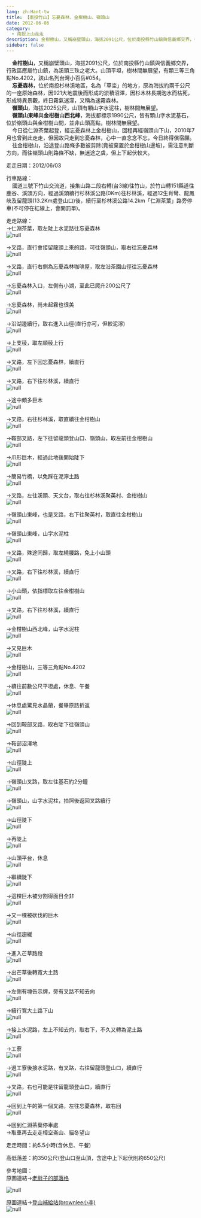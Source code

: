 ```yaml
---
lang: zh-Hant-tw
title: 【南投竹山】忘憂森林、金柑樹山、嶺頭山
date: 2012-06-06
category: 
  - 南投上山走走
description: 金柑樹山，又稱崩壁頭山，海拔2091公尺，位於南投縣竹山鎮與信義鄉交界，行政區應屬竹山鎮，為溪頭三珠之老大。山頂平坦，樹林間無展望，有顆三等三角點No.4202，該山名列台灣小百岳#054。 忘憂森林，位於南投杉林溪地區，名為「草坔」的地方，原為海拔約兩千公尺的一座原始森林，因921大地震後而形成的淤積沼澤，因杉木林長期泡水而枯死，形成特異景觀，終日霧氣迷濛，又稱為迷霧森林。 嶺頭山，海拔2025公尺，山頂有顆山字水泥柱，樹林間無展望。 嶺頭山東峰與金柑樹山西北峰，海拔都標示1990公尺，皆有顆山字水泥基石，位於嶺頭山與金柑樹山間，並非山頭高點，樹林間無展望。 今日從仁淵茶葉起登，經忘憂森林上金柑樹山，回程再經嶺頭山下山，2010年7月也曾到此走走，但因故只走到忘憂森林，心中一直念念不忘，今日終得償宿願。 往金柑樹山，沿途登山路條多數被剪除(竟被棄置於金柑樹山邊坡)，需注意判斷方向，而往嶺頭山則路條不缺，無迷途之虞，但上下起伏較大。
sidebar: false
---
```


    **金柑樹山**，又稱崩壁頭山，海拔2091公尺，位於南投縣竹山鎮與信義鄉交界，行政區應屬竹山鎮，為溪頭三珠之老大。山頂平坦，樹林間無展望，有顆三等三角點No.4202，該山名列台灣小百岳#054。  
    **忘憂森林**，位於南投杉林溪地區，名為「草坔」的地方，原為海拔約兩千公尺的一座原始森林，因921大地震後而形成的淤積沼澤，因杉木林長期泡水而枯死，形成特異景觀，終日霧氣迷濛，又稱為迷霧森林。  
    **嶺頭山**，海拔2025公尺，山頂有顆山字水泥柱，樹林間無展望。  
    **嶺頭山東峰**與**金柑樹山西北峰**，海拔都標示1990公尺，皆有顆山字水泥基石，位於嶺頭山與金柑樹山間，並非山頭高點，樹林間無展望。  
    今日從仁淵茶葉起登，經忘憂森林上金柑樹山，回程再經嶺頭山下山，2010年7月也曾到此走走，但因故只走到忘憂森林，心中一直念念不忘，今日終得償宿願。  
    往金柑樹山，沿途登山路條多數被剪除(竟被棄置於金柑樹山邊坡)，需注意判斷方向，而往嶺頭山則路條不缺，無迷途之虞，但上下起伏較大。

走走日期：2012/06/03

行車路線：  
    國道三號下竹山交流道，接集山路二段右轉(台3線)往竹山，於竹山轉151縣道往鹿谷、溪頭方向，經過溪頭續行杉林溪公路(0Km)往杉林溪，經過12生肖彎、龍鳳峽及留龍頭(13.2Km處登山口)後，續行至杉林溪公路14.2km「仁淵茶葉」路旁停車(不可停在紅線上，會開罰單)。

走走路線：  
→仁淵茶葉，取左陡上水泥路往忘憂森林  
![null](image/223265058_l.jpg)

→叉路，直行會接留龍頭上來的路，可往嶺頭山，取右往忘憂森林  
![null](image/223265070_l.jpg)

→叉路，直行右側為忘憂森林咖啡屋，取左沿茶園山徑往忘憂森林  
![null](image/223265073_l.jpg)

→忘憂森林入口，左側有小湖，至此已爬升200公尺了  
![null](image/223265080_l.jpg)

→忘憂森林，尚未起霧也很美  
![null](image/223265085_l.jpg)

→沿湖邊續行，取右進入山徑(直行亦可，但較泥濘)  
![null](image/223265088_l.jpg)

→上支稜，取左順稜上行  
![null](image/223265092_l.jpg)

→叉路，左下回忘憂森林，續直行  
![null](image/223265095_l.jpg)

→叉路，右下往杉林溪，續直行  
![null](image/223265098_l.jpg)

→途中頗多巨木  
![null](image/223265108_l.jpg)

→叉路，右往杉林溪，取直續往金柑樹山  
![null](image/223265112_l.jpg)

→鞍部叉路，左下往留龍頭登山口、嶺頭山，取左前往金柑樹山  
![null](image/223265117_l.jpg)

→爪形巨木，經過此地後開始陡下  
![null](image/223265120_l.jpg)

→簡易竹橋，以免踩在泥濘土路  
![null](image/223265124_l.jpg)

→叉路，左往溪頭、天文台，取右往杉林溪聚英村、金柑樹山  
![null](image/223265127_l.jpg)

→嶺頭山東峰，也是叉路，右下往聚英村，取直往金柑樹山  
![null](image/223265132_l.jpg)

→嶺頭山東峰，山字水泥柱  
![null](image/223265138_l.jpg)

→叉路，殊途同歸，取左繞腰路，免上小山頭  
![null](image/223265140_l.jpg)

→叉路，右下往杉林溪，續直行  
![null](image/223265144_l.jpg)

→小山頭，依指標取左往金柑樹山  
![null](image/223265146_l.jpg)

→叉路，右下往杉林溪，續直行  
![null](image/223265147_l.jpg)

→金柑樹山西北峰，山字水泥柱  
![null](image/223265151_l.jpg)

→又見巨木  
![null](image/223265152_l.jpg)

→金柑樹山，三等三角點No.4202  
![null](image/223265155_l.jpg)

→續往前數公尺平坦處，休息、午餐  
![null](image/223265159_l.jpg)

→休息處驚見水晶蘭，餐畢原路折返  
![null](image/223265160_l.jpg)

→回到鞍部叉路，取右陡下往嶺頭山  
![null](image/223265164_l.jpg)

→鞍部沼澤地  
![null](image/223265170_l.jpg)

→山徑陡上  
![null](image/223265178_l.jpg)

→嶺頭山叉路，取左往基石約2分鐘  
![null](image/223265179_l.jpg)

→嶺頭山，山字水泥柱，拍照後返回叉路續行  
![null](image/223265181_l.jpg)

→山徑陡下  
![null](image/223265182_l.jpg)

→再陡上  
![null](image/223265185_l.jpg)

→山頭平台，休息  
![null](image/223265187_l.jpg)

→繼續陡下  
![null](image/223265191_l.jpg)

→這棵巨木被分割得面目全非  
![null](image/223265194_l.jpg)

→又一棵被砍伐的巨木  
![null](image/223265199_l.jpg)

→山徑趨緩  
![null](image/223265200_l.jpg)

→進入芒草路段  
![null](image/223265203_l.jpg)

→出芒草後轉寬大土路  
![null](image/223265206_l.jpg)

→左側有塊告示牌，旁有叉路不知去向  
![null](image/223265213_l.jpg)

→續行寬大土路下山  
![null](image/223265209_l.jpg)

→接上水泥路，左上不知去向，取右下，不久又轉為泥土路  
![null](image/223265222_l.jpg)

→工寮  
![null](image/223265224_l.jpg)

→過工寮後接水泥路，有叉路，右往留龍頭登山口，續直行  
![null](image/223265228_l.jpg)

→叉路，右也可能是往留龍頭登山口，續直行  
![null](image/223265231_l.jpg)

→回到上午的第一個叉路，左往忘憂森林，取右回  
![null](image/223265233_l.jpg)

→回到仁淵茶葉停車處  
→取車再去走走樟空崙山、貓冬望山

走走時間：約5.5小時(含休息、午餐)

高低落差：約350公尺(登山口至山頂，含途中上下起伏則約650公尺)

參考地圖：  
原圖連結→[老尉子的部落格](http://blog.xuite.net/laoweiz/blog/16863849)

![null](image/223265391_l.jpg)

原圖連結→[登山補給站(brownlee小李)](http://www.keepon.com.tw/ActiveSite/Article/One.asp?ArticleID=26234)  
![null](image/223265399_l.jpg)